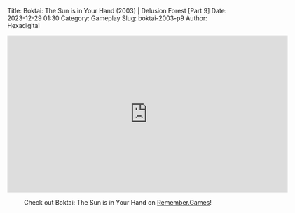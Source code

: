 Title: Boktai: The Sun is in Your Hand (2003) | Delusion Forest [Part 9]
Date: 2023-12-29 01:30
Category: Gameplay
Slug: boktai-2003-p9
Author: Hexadigital

<center><iframe src="https://www.youtube.com/embed/YJQPJXbk2AA?feature=oembed" allow="accelerometer; autoplay; encrypted-media; gyroscope; picture-in-picture" width="640" height="360" frameborder="0"></iframe>

Check out Boktai: The Sun is in Your Hand on [Remember.Games](https://remember.games/game/107/boktai-the-sun-is-in-your-hand/)!</center>